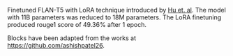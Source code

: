 Finetuned FLAN-T5 with LoRA technique introduced by [Hu et. al](https://arxiv.org/abs/2106.09685). The model with 11B parameters was reduced to 18M parameters. The LoRA finetuning produced rouge1 score of 49.36% after 1 epoch.

Blocks have been adapted from the works at https://github.com/ashishpatel26.
 
